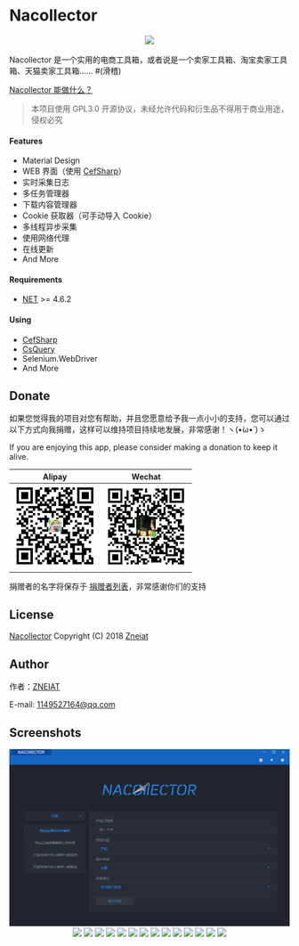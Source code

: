 # Nacollector

<p align="center"><img src="./docs/NacollectorLogo.png"></p>

Nacollector 是一个实用的电商工具箱，或者说是一个卖家工具箱、淘宝卖家工具箱、天猫卖家工具箱...... #(滑稽)

[Nacollector 能做什么？](https://github.com/Zneiat/Nacollector/wiki/What-you-can-do-with-Nacollector)

> 本项目使用 GPL3.0 开源协议，未经允许代码和衍生品不得用于商业用途，侵权必究

#### Features
- Material Design
- WEB 界面（使用 [CefSharp](https://github.com/cefsharp/CefSharp)）
- 实时采集日志
- 多任务管理器
- 下载内容管理器
- Cookie 获取器（可手动导入 Cookie）
- 多线程异步采集
- 使用网络代理
- 在线更新
- And More

#### Requirements
- [NET](http://www.php.net/) >= 4.6.2

#### Using
- [CefSharp](https://github.com/cefsharp/CefSharp)
- [CsQuery](https://github.com/jamietre/CsQuery)
- Selenium.WebDriver
- And More

## Donate
如果您觉得我的项目对您有帮助，并且您愿意给予我一点小小的支持，您可以通过以下方式向我捐赠，这样可以维持项目持续地发展，非常感谢！ヽ(•̀ω•́ )ゝ

If you are enjoying this app, please consider making a donation to keep it alive.

| Alipay | Wechat | 
| :------: | :------: | 
| <img width="150" src="./docs/donate/alipay.png"> | <img width="150" src="./docs/donate/wechat.png"> | 

捐赠者的名字将保存于 [捐赠者列表](https://github.com/Zneiat/donate-qwqaq)，非常感谢你们的支持

## License
[Nacollector](https://github.com/Zneiat/Nacollector) Copyright (C) 2018 [Zneiat](http://www.qwqaq.com "Author Blog")

## Author
作者：[ZNEIAT](https://github.com/Zneiat)

E-mail: 1149527164@qq.com

## Screenshots
<p align="center">
<img src="./docs/screenshots/home.png">
<img src="./docs/screenshots/terminal.png">
<img src="./docs/screenshots/terminal1.png">
<img src="./docs/screenshots/terminal2.png">
<img src="./docs/screenshots/terminal3.png">
<img src="./docs/screenshots/terminal4.png">
<img src="./docs/screenshots/terminal5.png">
<img src="./docs/screenshots/terminal6.png">
<img src="./docs/screenshots/action.gif">
<img src="./docs/screenshots/cookie_getter.png">
<img src="./docs/screenshots/tasks.png">
<img src="./docs/screenshots/downloading.png">
<img src="./docs/screenshots/downloading1.png">
<img src="./docs/screenshots/settings.png">
<img src="./docs/screenshots/panel.gif">
</p>
